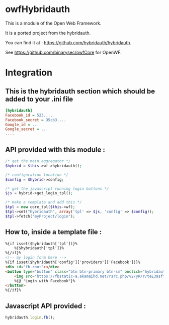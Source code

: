 # owfHybridauth

This is a module of the Open Web Framework.

It is a ported project from the hybridauth.

You can find it at : https://github.com/hybridauth/hybridauth.

See https://github.com/binarysec/owfCore for OpenWF.

# Integration

## This is the hybridauth section which should be added to your .ini file
```ini
[hybridauth]
Facebook_id = 523....
Facebook_secret = 35cb3....
Google_id = ...
Google_secret = ...
....
```

## API provided with this module :
```php
/* get the main aggregator */
$hybrid = $this->wf->hybridauth();

/* configuration location */
$config = $hybrid->config;

/* get the javascript running login buttons */
$js = hybrid->get_login_tpl();

/* make a template and add this */
$tpl = new core_tpl($this->wf);
$tpl->set("hybridauth", array('tpl' => $js, 'config' => $config));
$tpl->fetch("myProject/login");
```

## How to, inside a template file :
```html
%{if isset($hybridauth['tpl'])}%
	%{$hybridauth['tpl']}%
%{/if}%
<!-- my login form here -->
%{if isset($hybridauth['config']['providers']['Facebook'])}%
<div id="fb-root"></div>
<button type="button" class="btn btn-primary btn-sm" onclick="hybridauth.login.fb();">
	<img src='https://fbstatic-a.akamaihd.net/rsrc.php/v2/yR/r/teE39sffXW8.png' alt='Facebook' />
	%{@ "Login with Facebook"}%
</button>
%{/if}%
```

## Javascript API provided :
```js
hybridauth.login.fb();
```
